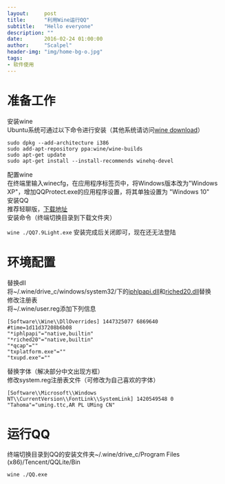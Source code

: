 ```yaml
---
layout:     post
title:      "利用Wine运行QQ"
subtitle:   "Hello everyone"
description: ""
date:       2016-02-24 01:00:00
author:     "Scalpel"
header-img: "img/home-bg-o.jpg"
tags:
- 软件使用
---
```

准备工作
===
安装wine  
Ubuntu系统可通过以下命令进行安装（其他系统请访问[wine download](https://www.winehq.org/download)）  

```
sudo dpkg --add-architecture i386
sudo add-apt-repository ppa:wine/wine-builds
sudo apt-get update
sudo apt-get install --install-recommends winehq-devel
```
配置wine  
在终端里输入winecfg，在应用程序标签页中，将Windows版本改为"Windows XP"，增加QQProtect.exe的应用程序设置，将其单独设置为 "Windows 10"  
安装QQ  
推荐轻聊版，[下载地址](http://im.qq.com/lightqq)  
安装命令（终端切换目录到下载文件夹）  

`
wine ./QQ7.9Light.exe
`
安装完成后关闭即可，现在还无法登陆  

环境配置
===
替换dll  
将~/.wine/drive_c/windows/system32/下的[iphlpapi.dll](http://www.startos.com/plus/dll.php?os=Windows_2008+32%E4%BD%8D&dll=iphlpapi.dll&ac=down)和[riched20.dll](http://www.startos.com/plus/dll.php?os=Windows_7+32%E4%BD%8D&dll=riched20.dll&ac=down)替换  
修改注册表  
将~/.wine/user.reg添加下列信息  

```
[Software\\Wine\\DllOverrides] 1447325077 6869640
#time=1d11d37208b6b08
"*iphlpapi"="native,builtin"
"*riched20"="native,builtin"
"*qcap"=""
"txplatform.exe"=""
"txupd.exe"=""
```
替换字体（解决部分中文出现方框）  
修改system.reg注册表文件（可修改为自己喜欢的字体）  

```
[Software\\Microsoft\\Windows NT\\CurrentVersion\\FontLink\\SystemLink] 1420549548 0
"Tahoma"="uming.ttc,AR PL UMing CN"
```
运行QQ
==
终端切换目录到QQ的安装文件夹~/.wine/drive_c/Program Files (x86)/Tencent/QQLite/Bin  

```
wine ./QQ.exe
```

